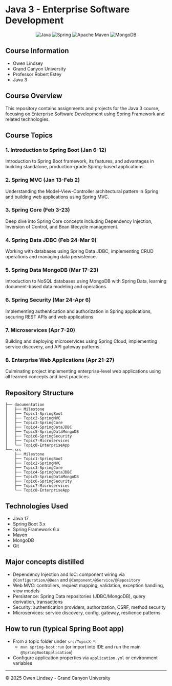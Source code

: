 # Java 3 - Enterprise Software Development

<div align="center">
  
![Java](https://img.shields.io/badge/java-%23ED8B00.svg?style=for-the-badge&logo=openjdk&logoColor=white)
![Spring](https://img.shields.io/badge/spring-%236DB33F.svg?style=for-the-badge&logo=spring&logoColor=white)
![Apache Maven](https://img.shields.io/badge/Apache%20Maven-C71A36?style=for-the-badge&logo=Apache%20Maven&logoColor=white)
![MongoDB](https://img.shields.io/badge/MongoDB-%234ea94b.svg?style=for-the-badge&logo=mongodb&logoColor=white)

</div>

## Course Information
- Owen Lindsey
- Grand Canyon University
- Professor Robert Estey
- Java 3

## Course Overview
This repository contains assignments and projects for the Java 3 course, focusing on Enterprise Software Development using Spring Framework and related technologies.

## Course Topics

### 1. Introduction to Spring Boot (Jan 6-12)
Introduction to Spring Boot framework, its features, and advantages in building standalone, production-grade Spring-based applications.

### 2. Spring MVC (Jan 13-Feb 2)
Understanding the Model-View-Controller architectural pattern in Spring and building web applications using Spring MVC.

### 3. Spring Core (Feb 3-23)
Deep dive into Spring Core concepts including Dependency Injection, Inversion of Control, and Bean lifecycle management.

### 4. Spring Data JDBC (Feb 24-Mar 9)
Working with databases using Spring Data JDBC, implementing CRUD operations and managing data persistence.

### 5. Spring Data MongoDB (Mar 17-23)
Introduction to NoSQL databases using MongoDB with Spring Data, learning document-based data modeling and operations.

### 6. Spring Security (Mar 24-Apr 6)
Implementing authentication and authorization in Spring applications, securing REST APIs and web applications.

### 7. Microservices (Apr 7-20)
Building and deploying microservices using Spring Cloud, implementing service discovery, and API gateway patterns.

### 8. Enterprise Web Applications (Apr 21-27)
Culminating project implementing enterprise-level web applications using all learned concepts and best practices.

## Repository Structure
```
├── documentation
│   ├── Milestone
│   ├── Topic1-SpringBoot
│   ├── Topic2-SpringMVC
│   ├── Topic3-SpringCore
│   ├── Topic4-SpringDataJDBC
│   ├── Topic5-SpringDataMongoDB
│   ├── Topic6-SpringSecurity
│   ├── Topic7-Microservices
│   └── Topic8-EnterpriseApp
└── src
    ├── Milestone
    ├── Topic1-SpringBoot
    ├── Topic2-SpringMVC
    ├── Topic3-SpringCore
    ├── Topic4-SpringDataJDBC
    ├── Topic5-SpringDataMongoDB
    ├── Topic6-SpringSecurity
    ├── Topic7-Microservices
    └── Topic8-EnterpriseApp
```

## Technologies Used
- Java 17
- Spring Boot 3.x
- Spring Framework 6.x
- Maven
- MongoDB
- Git

## Major concepts distilled
- Dependency Injection and IoC: component wiring via `@Configuration/@Bean` and `@Component/@Service/@Repository`
- Web MVC: controllers, request mapping, validation, exception handling, view models
- Persistence: Spring Data repositories (JDBC/MongoDB), query derivation, transactions
- Security: authentication providers, authorization, CSRF, method security
- Microservices: service discovery, config, gateway, resilience patterns

## How to run (typical Spring Boot app)
- From a topic folder under `src/TopicX-*`:
  - `mvn spring-boot:run` (or import into IDE and run the main `@SpringBootApplication`)
- Configure application properties via `application.yml` or environment variables

---
© 2025 Owen Lindsey - Grand Canyon University
